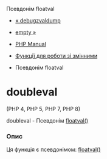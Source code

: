 Псевдонім floatval

-   [« debugzvaldump](function.debug-zval-dump.html)
    
-   [empty »](function.empty.html)
    
-   [PHP Manual](index.html)
    
-   [Функції для роботи зі змінними](ref.var.html)
    
-   Псевдонім floatval
    

# doubleval

(PHP 4, PHP 5, PHP 7, PHP 8)

doubleval - Псевдонім [floatval()](function.floatval.html)

### Опис

Ця функція є псевдонімом: [floatval()](function.floatval.html)